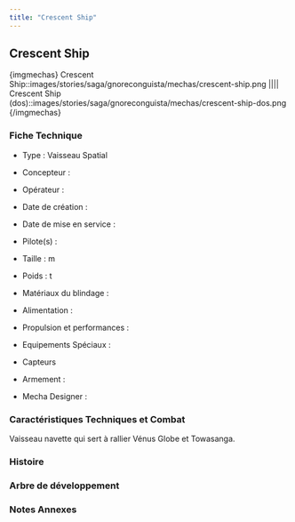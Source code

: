```yaml
---
title: "Crescent Ship"
---
```


Crescent Ship
-------------


{imgmechas}
Crescent Ship::images/stories/saga/gnoreconguista/mechas/crescent-ship.png
||||
Crescent Ship (dos)::images/stories/saga/gnoreconguista/mechas/crescent-ship-dos.png
{/imgmechas}
### Fiche Technique



- Type : Vaisseau Spatial
  
- Concepteur : 
  
- Opérateur : 
  
- Date de création : 
  
- Date de mise en service : 
  
- Pilote(s) : 
  
- Taille : m
  
- Poids : t
  
- Matériaux du blindage : 
  
- Alimentation : 
  
- Propulsion et performances : 
  
- Equipements Spéciaux :


* Capteurs


- Armement :




- Mecha Designer : 


### Caractéristiques Techniques et Combat



Vaisseau navette qui sert à rallier Vénus Globe et Towasanga.



### Histoire






### Arbre de développement


### Notes Annexes


